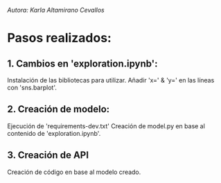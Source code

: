 _Autora: Karla Altamirano Cevallos_

# Pasos realizados:
## 1. Cambios en 'exploration.ipynb':
Instalación de las bibliotecas para utilizar. 
Añadir 'x=' & 'y=' en las líneas con 'sns.barplot'. 

## 2. Creación de modelo:
Ejecución de 'requirements-dev.txt'
Creación de model.py en base al contenido de 'exploration.ipynb'.

## 3. Creación de API
Creación de código en base al modelo creado.

